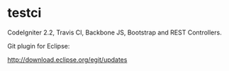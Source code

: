 testci
======

CodeIgniter 2.2, Travis CI, Backbone JS, Bootstrap and REST Controllers.


Git plugin for Eclipse:

http://download.eclipse.org/egit/updates
